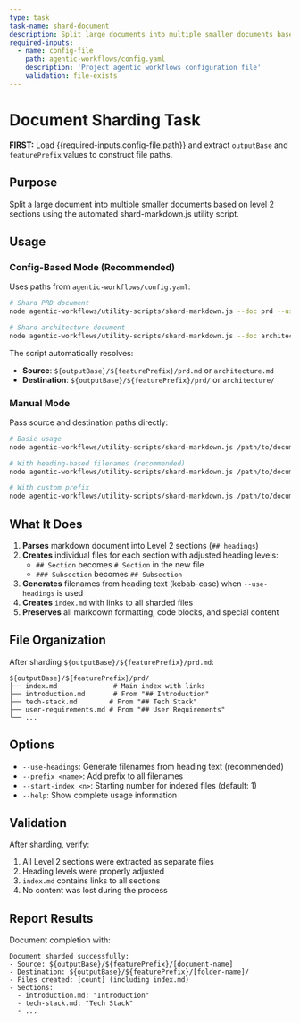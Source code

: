 ```yaml
---
type: task
task-name: shard-document
description: Split large documents into multiple smaller documents based on level 2 sections
required-inputs:
  - name: config-file
    path: agentic-workflows/config.yaml
    description: 'Project agentic workflows configuration file'
    validation: file-exists
---
```


# Document Sharding Task

**FIRST:** Load {{required-inputs.config-file.path}} and extract `outputBase` and `featurePrefix` values to construct file paths.

## Purpose

Split a large document into multiple smaller documents based on level 2 sections using the automated shard-markdown.js utility script.

## Usage

### Config-Based Mode (Recommended)

Uses paths from `agentic-workflows/config.yaml`:

```bash
# Shard PRD document
node agentic-workflows/utility-scripts/shard-markdown.js --doc prd --use-headings

# Shard architecture document
node agentic-workflows/utility-scripts/shard-markdown.js --doc architecture --use-headings --prefix arch
```

The script automatically resolves:
- **Source**: `${outputBase}/${featurePrefix}/prd.md` or `architecture.md`
- **Destination**: `${outputBase}/${featurePrefix}/prd/` or `architecture/`

### Manual Mode

Pass source and destination paths directly:

```bash
# Basic usage
node agentic-workflows/utility-scripts/shard-markdown.js /path/to/document.md /path/to/output/

# With heading-based filenames (recommended)
node agentic-workflows/utility-scripts/shard-markdown.js /path/to/document.md /path/to/output/ --use-headings

# With custom prefix
node agentic-workflows/utility-scripts/shard-markdown.js /path/to/document.md /path/to/output/ --use-headings --prefix myprefix
```

## What It Does

1. **Parses** markdown document into Level 2 sections (`## headings`)
2. **Creates** individual files for each section with adjusted heading levels:
   - `## Section` becomes `# Section` in the new file
   - `### Subsection` becomes `## Subsection`
3. **Generates** filenames from heading text (kebab-case) when `--use-headings` is used
4. **Creates** `index.md` with links to all sharded files
5. **Preserves** all markdown formatting, code blocks, and special content

## File Organization

After sharding `${outputBase}/${featurePrefix}/prd.md`:

```text
${outputBase}/${featurePrefix}/prd/
├── index.md              # Main index with links
├── introduction.md       # From "## Introduction"
├── tech-stack.md        # From "## Tech Stack"
├── user-requirements.md # From "## User Requirements"
└── ...
```

## Options

- `--use-headings`: Generate filenames from heading text (recommended)
- `--prefix <name>`: Add prefix to all filenames
- `--start-index <n>`: Starting number for indexed files (default: 1)
- `--help`: Show complete usage information

## Validation

After sharding, verify:
1. All Level 2 sections were extracted as separate files
2. Heading levels were properly adjusted
3. `index.md` contains links to all sections
4. No content was lost during the process

## Report Results

Document completion with:

```text
Document sharded successfully:
- Source: ${outputBase}/${featurePrefix}/[document-name]
- Destination: ${outputBase}/${featurePrefix}/[folder-name]/
- Files created: [count] (including index.md)
- Sections:
  - introduction.md: "Introduction"
  - tech-stack.md: "Tech Stack"
  - ...
```
